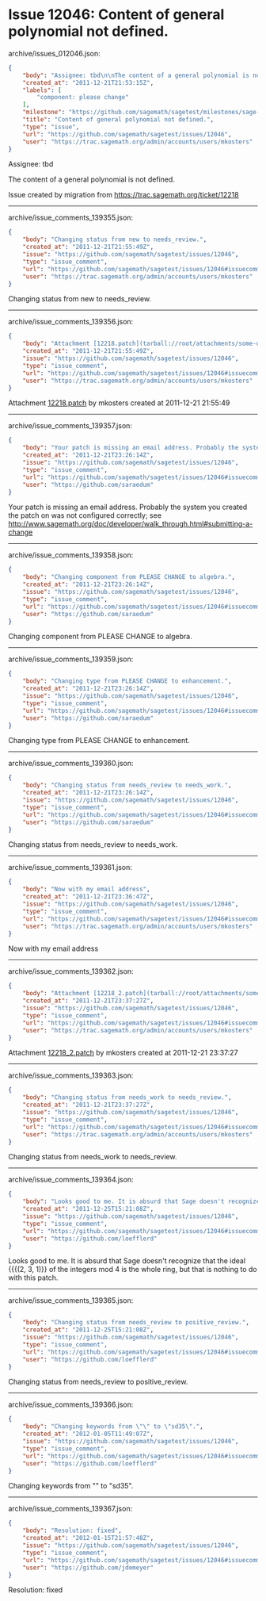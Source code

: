 # Issue 12046: Content of general polynomial not defined.

archive/issues_012046.json:
```json
{
    "body": "Assignee: tbd\n\nThe content of a general polynomial is not defined.\n\nIssue created by migration from https://trac.sagemath.org/ticket/12218\n\n",
    "created_at": "2011-12-21T21:53:15Z",
    "labels": [
        "component: please change"
    ],
    "milestone": "https://github.com/sagemath/sagetest/milestones/sage-5.0",
    "title": "Content of general polynomial not defined.",
    "type": "issue",
    "url": "https://github.com/sagemath/sagetest/issues/12046",
    "user": "https://trac.sagemath.org/admin/accounts/users/mkosters"
}
```
Assignee: tbd

The content of a general polynomial is not defined.

Issue created by migration from https://trac.sagemath.org/ticket/12218





---

archive/issue_comments_139355.json:
```json
{
    "body": "Changing status from new to needs_review.",
    "created_at": "2011-12-21T21:55:49Z",
    "issue": "https://github.com/sagemath/sagetest/issues/12046",
    "type": "issue_comment",
    "url": "https://github.com/sagemath/sagetest/issues/12046#issuecomment-139355",
    "user": "https://trac.sagemath.org/admin/accounts/users/mkosters"
}
```

Changing status from new to needs_review.



---

archive/issue_comments_139356.json:
```json
{
    "body": "Attachment [12218.patch](tarball://root/attachments/some-uuid/ticket12218/12218.patch) by mkosters created at 2011-12-21 21:55:49",
    "created_at": "2011-12-21T21:55:49Z",
    "issue": "https://github.com/sagemath/sagetest/issues/12046",
    "type": "issue_comment",
    "url": "https://github.com/sagemath/sagetest/issues/12046#issuecomment-139356",
    "user": "https://trac.sagemath.org/admin/accounts/users/mkosters"
}
```

Attachment [12218.patch](tarball://root/attachments/some-uuid/ticket12218/12218.patch) by mkosters created at 2011-12-21 21:55:49



---

archive/issue_comments_139357.json:
```json
{
    "body": "Your patch is missing an email address. Probably the system you created the patch on was not configured correctly; see http://www.sagemath.org/doc/developer/walk_through.html#submitting-a-change",
    "created_at": "2011-12-21T23:26:14Z",
    "issue": "https://github.com/sagemath/sagetest/issues/12046",
    "type": "issue_comment",
    "url": "https://github.com/sagemath/sagetest/issues/12046#issuecomment-139357",
    "user": "https://github.com/saraedum"
}
```

Your patch is missing an email address. Probably the system you created the patch on was not configured correctly; see http://www.sagemath.org/doc/developer/walk_through.html#submitting-a-change



---

archive/issue_comments_139358.json:
```json
{
    "body": "Changing component from PLEASE CHANGE to algebra.",
    "created_at": "2011-12-21T23:26:14Z",
    "issue": "https://github.com/sagemath/sagetest/issues/12046",
    "type": "issue_comment",
    "url": "https://github.com/sagemath/sagetest/issues/12046#issuecomment-139358",
    "user": "https://github.com/saraedum"
}
```

Changing component from PLEASE CHANGE to algebra.



---

archive/issue_comments_139359.json:
```json
{
    "body": "Changing type from PLEASE CHANGE to enhancement.",
    "created_at": "2011-12-21T23:26:14Z",
    "issue": "https://github.com/sagemath/sagetest/issues/12046",
    "type": "issue_comment",
    "url": "https://github.com/sagemath/sagetest/issues/12046#issuecomment-139359",
    "user": "https://github.com/saraedum"
}
```

Changing type from PLEASE CHANGE to enhancement.



---

archive/issue_comments_139360.json:
```json
{
    "body": "Changing status from needs_review to needs_work.",
    "created_at": "2011-12-21T23:26:14Z",
    "issue": "https://github.com/sagemath/sagetest/issues/12046",
    "type": "issue_comment",
    "url": "https://github.com/sagemath/sagetest/issues/12046#issuecomment-139360",
    "user": "https://github.com/saraedum"
}
```

Changing status from needs_review to needs_work.



---

archive/issue_comments_139361.json:
```json
{
    "body": "Now with my email address",
    "created_at": "2011-12-21T23:36:47Z",
    "issue": "https://github.com/sagemath/sagetest/issues/12046",
    "type": "issue_comment",
    "url": "https://github.com/sagemath/sagetest/issues/12046#issuecomment-139361",
    "user": "https://trac.sagemath.org/admin/accounts/users/mkosters"
}
```

Now with my email address



---

archive/issue_comments_139362.json:
```json
{
    "body": "Attachment [12218_2.patch](tarball://root/attachments/some-uuid/ticket12218/12218_2.patch) by mkosters created at 2011-12-21 23:37:27",
    "created_at": "2011-12-21T23:37:27Z",
    "issue": "https://github.com/sagemath/sagetest/issues/12046",
    "type": "issue_comment",
    "url": "https://github.com/sagemath/sagetest/issues/12046#issuecomment-139362",
    "user": "https://trac.sagemath.org/admin/accounts/users/mkosters"
}
```

Attachment [12218_2.patch](tarball://root/attachments/some-uuid/ticket12218/12218_2.patch) by mkosters created at 2011-12-21 23:37:27



---

archive/issue_comments_139363.json:
```json
{
    "body": "Changing status from needs_work to needs_review.",
    "created_at": "2011-12-21T23:37:27Z",
    "issue": "https://github.com/sagemath/sagetest/issues/12046",
    "type": "issue_comment",
    "url": "https://github.com/sagemath/sagetest/issues/12046#issuecomment-139363",
    "user": "https://trac.sagemath.org/admin/accounts/users/mkosters"
}
```

Changing status from needs_work to needs_review.



---

archive/issue_comments_139364.json:
```json
{
    "body": "Looks good to me. It is absurd that Sage doesn't recognize that the ideal {{{(2, 3, 1)}} of the integers mod 4 is the whole ring, but that is nothing to do with this patch.",
    "created_at": "2011-12-25T15:21:08Z",
    "issue": "https://github.com/sagemath/sagetest/issues/12046",
    "type": "issue_comment",
    "url": "https://github.com/sagemath/sagetest/issues/12046#issuecomment-139364",
    "user": "https://github.com/loefflerd"
}
```

Looks good to me. It is absurd that Sage doesn't recognize that the ideal {{{(2, 3, 1)}} of the integers mod 4 is the whole ring, but that is nothing to do with this patch.



---

archive/issue_comments_139365.json:
```json
{
    "body": "Changing status from needs_review to positive_review.",
    "created_at": "2011-12-25T15:21:08Z",
    "issue": "https://github.com/sagemath/sagetest/issues/12046",
    "type": "issue_comment",
    "url": "https://github.com/sagemath/sagetest/issues/12046#issuecomment-139365",
    "user": "https://github.com/loefflerd"
}
```

Changing status from needs_review to positive_review.



---

archive/issue_comments_139366.json:
```json
{
    "body": "Changing keywords from \"\" to \"sd35\".",
    "created_at": "2012-01-05T11:49:07Z",
    "issue": "https://github.com/sagemath/sagetest/issues/12046",
    "type": "issue_comment",
    "url": "https://github.com/sagemath/sagetest/issues/12046#issuecomment-139366",
    "user": "https://github.com/loefflerd"
}
```

Changing keywords from "" to "sd35".



---

archive/issue_comments_139367.json:
```json
{
    "body": "Resolution: fixed",
    "created_at": "2012-01-15T21:57:48Z",
    "issue": "https://github.com/sagemath/sagetest/issues/12046",
    "type": "issue_comment",
    "url": "https://github.com/sagemath/sagetest/issues/12046#issuecomment-139367",
    "user": "https://github.com/jdemeyer"
}
```

Resolution: fixed
